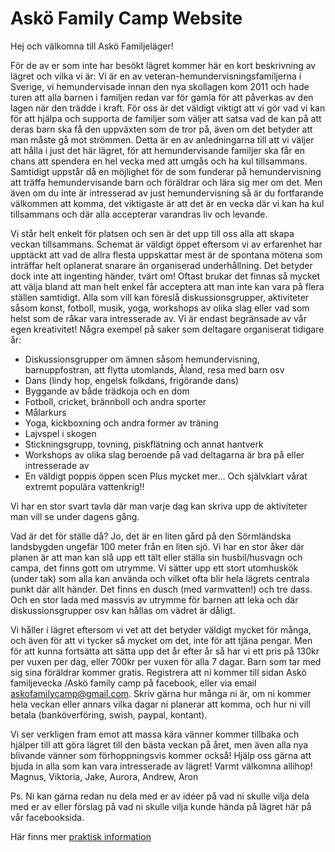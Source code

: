 # Askö Family Camp Website

Hej och välkomna till Askö Familjeläger!

För de av er som inte har besökt lägret kommer här en kort beskrivning av lägret och vilka vi är:
Vi är en av veteran-hemundervisningsfamiljerna i Sverige, vi hemundervisade innan den nya skollagen kom 2011 och hade turen att alla barnen i familjen redan var för gamla för att påverkas av den lagen när den trädde i kraft.  För oss är det väldigt viktigt att vi gör vad vi kan för att hjälpa och supporta de familjer som väljer att satsa vad de kan på att deras barn ska få den uppväxten som de tror på, även om det betyder att man måste gå mot strömmen. Detta är en av anledningarna till att vi väljer att hålla i just det här lägret, för att hemundervisande familjer ska får en chans att spendera en hel vecka med att umgås och ha kul tillsammans. Samtidigt uppstår då en möjlighet för de som funderar på hemundervisning att träffa hemundervisande barn och föräldrar och lära sig mer om det. Men även om du inte är intresserad av just hemundervisning så är du fortfarande välkommen att komma, det viktigaste är att det är en vecka där vi kan ha kul tillsammans och där alla accepterar varandras liv och levande.

Vi står helt enkelt för platsen och sen är det upp till oss alla att skapa veckan tillsammans.
Schemat är väldigt öppet eftersom vi av erfarenhet har upptäckt att vad de allra flesta uppskattar mest är de spontana mötena som inträffar helt oplanerat snarare än organiserad underhållning. Det betyder dock inte att ingenting händer, tvärt om! Oftast brukar det finnas så mycket att välja bland att man helt enkel får acceptera att man inte kan vara på flera ställen samtidigt. Alla som vill kan föreslå diskussionsgrupper, aktiviteter såsom konst, fotboll, musik, yoga, workshops av olika slag eller vad som helst som de råkar vara intresserade av. Vi är endast begränsade av vår egen kreativitet!
Några exempel på saker som deltagare organiserat tidigare år:
- Diskussionsgrupper om ämnen såsom hemundervisning, barnuppfostran, att flytta utomlands, Åland, resa med barn osv
- Dans (lindy hop, engelsk folkdans, frigörande dans)
- Byggande av både trädkoja och en dom
- Fotboll, cricket, brännboll och andra sporter
- Målarkurs
- Yoga, kickboxning och andra former av träning
- Lajvspel i skogen
- Stickningsgrupp, tovning, piskflätning och annat hantverk
- Workshops av olika slag beroende på vad deltagarna är bra på eller intresserade av
- En väldigt poppis öppen scen
Plus mycket mer…
Och självklart vårat extremt populära vattenkrig!!

Vi har en stor svart tavla där man varje dag kan skriva upp de aktiviteter man vill se under dagens gång.

Vad är det för ställe då? Jo, det är en liten gård på den Sörmländska landsbygden ungefär 100 meter från en liten sjö. Vi har en stor åker där planen är att man kan slå upp ett tält eller ställa sin husbil/husvagn och campa, det finns gott om utrymme. Vi sätter upp ett stort utomhuskök (under tak) som alla kan använda och vilket ofta blir hela lägrets centrala punkt där allt händer. Det finns en dusch (med varmvatten!) och tre dass. Och en stor lada med massvis av utrymme för barnen att leka och där diskussionsgrupper osv kan hållas om vädret är dåligt.

Vi håller i lägret eftersom vi vet att det betyder väldigt mycket för många, och även för att vi tycker så mycket om det, inte för att tjäna pengar. Men för att kunna fortsätta att sätta upp det år efter år så har vi ett pris på 130kr per vuxen per dag, eller 700kr per vuxen för alla 7 dagar. Barn som tar med sig sina föräldrar kommer gratis.
Registrera att ni kommer till sidan Askö familjevecka /Askö family camp på facebook, eller via email askofamilycamp@gmail.com. Skriv gärna hur många ni är, om ni kommer hela veckan eller annars vilka dagar ni planerar att komma, och hur ni vill betala (banköverföring, swish, paypal, kontant).

Vi ser verkligen fram emot att massa kära vänner kommer tillbaka och hjälper till att göra lägret till den bästa veckan på året, men även alla nya blivande vänner som förhoppningsvis kommer också!
Hjälp oss gärna att bjuda in alla som kan vara intresserade av lägret!
Varmt välkomna allihop!
Magnus, Viktoria, Jake, Aurora, Andrew, Aron

Ps. Ni kan gärna redan nu dela med er av idéer på vad ni skulle vilja dela med er av eller förslag på vad ni skulle vilja kunde hända på lägret här på vår facebooksida.


Här finns mer [praktisk information](/practical.md)
